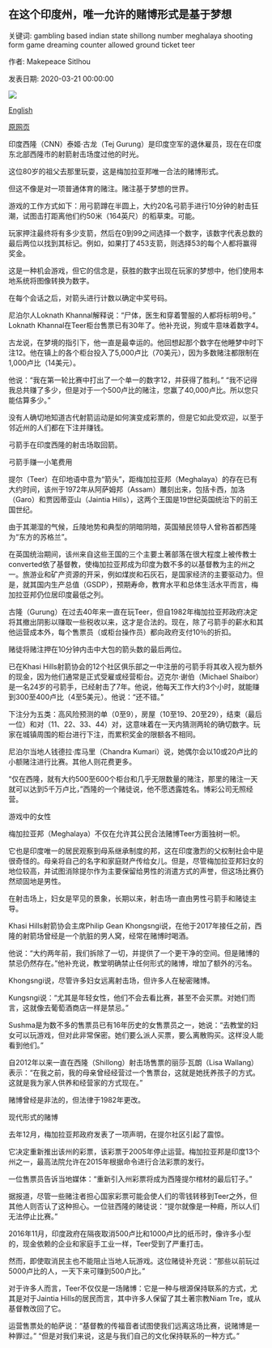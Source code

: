 ## 在这个印度州，唯一允许的赌博形式是基于梦想

关键词: gambling based indian state shillong number meghalaya shooting form game dreaming counter allowed ground ticket teer

作者: Makepeace Sitlhou

发表日期: 2020-03-21 00:00:00

![](https://cdn.cnn.com/cnnnext/dam/assets/200220123500-teer-india-02-super-tease.jpg)

[English](The%20only%20form%20of%20gambling%20allowed%20in%20this%20Indian%20state%20is%20based%20on%20dreaming.md)

[原网页](https://edition.cnn.com/2020/03/21/india/teer-gambling-india-intl-hnk/index.html)

印度西隆（CNN）泰姬·古龙（Tej Gurung）是印度空军的退休雇员，现在在印度东北部西隆市的射箭射击场度过他的时光。

这位80岁的祖父去那里玩耍，这是梅加拉亚邦唯一合法的赌博形式。

但这不像是对一项普通体育的赌注。赌注基于梦想的世界。

游戏的工作方式如下：用弓箭蹲在半圆上，大约20名弓箭手进行10分钟的射击狂潮，试图击打距离他们约50米（164英尺）的稻草束。可能。

玩家押注最终将有多少支箭，然后在0到99之间选择一个数字，该数字代表总数的最后两位以找到其标记。例如，如果打了453支箭，则选择53的每个人都将赢得奖金。

这是一种机会游戏，但它的信念是，获胜的数字出现在玩家的梦想中，他们使用本地系统将图像转换为数字。

在每个会话之后，对箭头进行计数以确定中奖号码。

尼泊尔人Loknath Khannal解释说：“尸体，医生和穿着警服的人都将标明9号。” Loknath Khannal在Teer柜台售票已有30年了。他补充说，狗或牛意味着数字4。

古龙说，在梦境的指引下，他一直是最幸运的。他回想起那个数字在他睡梦中时下注12。他在镇上的各个柜台投入了5,000卢比（70美元），因为多数赌注都限制在1,000卢比（14美元）。

他说：“我在第一轮比赛中打出了一个单一的数字12，并获得了胜利。” “我不记得我总共赚了多少，但是对于一个500卢比的赌注，您赢了40,000卢比。所以您只能估算多少。”

没有人确切地知道古代射箭运动是如何演变成彩票的，但是它如此受欢迎，以至于邻近州的人们都在下注并赚钱。

弓箭手在印度西隆的射击场取回箭。

弓箭手赚一小笔费用

提尔（Teer）在印地语中意为“箭头”，距梅加拉亚邦（Meghalaya）的存在已有大约时间，该州于1972年从阿萨姆邦（Assam）雕刻出来，包括卡西，加洛（Garo）和贾因蒂亚山（Jaintia Hills），这两个王国是19世纪英国统治下的前王国世纪。

由于其潮湿的气候，丘陵地势和典型的阴暗阴暗，英国殖民领导人曾称首都西隆为“东方的苏格兰”。

在英国统治期间，该州来自这些王国的三个主要土著部落在很大程度上被传教士converted依了基督教，使梅加拉亚邦成为印度为数不多的以基督教为主的州之一。旅游业和矿产资源的开采，例如煤炭和石灰石，是国家经济的主要驱动力。但是，就其国内生产总值（GSDP），预期寿命，教育水平和总体生活水平而言，梅加拉亚邦仍位居印度最低之列。

古隆（Gurung）在过去40年来一直在玩Teer，但自1982年梅加拉亚邦政府决定将其撤出阴影以赚取一些税收以来，这才是合法的。现在，除了弓箭手的薪水和其他运营成本外，每个售票员（或柜台操作员）都向政府支付10％的折扣。

赌徒将赌注押在10分钟内击中大包的箭头数的最后两位。

已在Khasi Hills射箭协会的12个社区俱乐部之一中注册的弓箭手将其收入视为额外的现金，因为他们通常是正式受雇或经营柜台。迈克尔·谢伯（Michael Shaibor）是一名24岁的弓箭手，已经射击了7年。他说，他每天工作大约3个小时，就能赚到300至400卢比（4至5美元）。他说：“还不错。”

下注分为五类：高风险预测的单（0至9），房屋（10至19、20至29），结束（最后一位）和对（11、22、33、44）对，这意味着在一天内猜测两轮的确切数字。玩家在城镇周围的柜台进行下注，而累积奖金的限额各不相同。

尼泊尔当地人钱德拉·库马里（Chandra Kumari）说，她偶尔会以10或20卢比的小额赌注进行比赛。其他人则花费更多。

“仅在西隆，就有大约500至600个柜台和几乎无限数量的赌注，那里的赌注一天就可以达到5千万卢比，”西隆的一个赌徒说，他不愿透露姓名。博彩公司无照经营。

游戏中的女性

梅加拉亚邦（Meghalaya）不仅在允许其公民合法赌博Teer方面独树一帜。

它也是印度唯一的居民观察到母系继承制度的邦，这在印度激烈的父权制社会中是很奇怪的。母亲将自己的名字和家庭财产传给女儿。但是，尽管梅加拉亚邦妇女的地位较高，并试图消除提尔作为主要保留给男性的消遣方式的声誉，但这场比赛仍然顽固地是男性。

在射击场上，妇女是罕见的景象，长期以来，射击场一直由男性弓箭手和赌徒主导。

Khasi Hills射箭协会主席Philip Gean Khongsngi说，在他于2017年接任之前，西隆的射箭场曾经是一个肮脏的男人窝，经常在赌博时喝酒。

他说：“大约两年前，我们拆除了一切，并提供了一个更干净的空间。但是赌博的禁忌仍然存在。”他补充说，教堂明确禁止任何形式的赌博，增加了额外的污名。

Khongsngi说，尽管许多妇女远离射击场，但许多人在秘密赌博。

Kungsngi说：“尤其是年轻女性，他们不会去看比赛，甚至不会买票。对她们而言，这就像去葡萄酒商店一样是禁忌。”

Sushma是为数不多的售票员已有16年历史的女售票员之一，她说：“去教堂的妇女可以玩游戏，但对此非常保密。她们要么派人买票，要么离散购买。这样没人能看到他们。”

自2012年以来一直在西隆（Shillong）射击场售票的丽莎·瓦朗（Lisa Wallang）表示：“在我之前，我的母亲曾经经营过一个售票台，这就是她抚养孩子的方式。这就是我为家人供养和经营家的方式现在。”

赌博曾经是非法的，但法律于1982年更改。

现代形式的赌博

去年12月，梅加拉亚邦政府发表了一项声明，在提尔社区引起了震惊。

它决定重新推出该州的彩票，该彩票于2005年停止运营。梅加拉亚邦是印度13个州之一，最高法院允许在2015年根据命令进行合法彩票的发行。

一位售票员告诉当地媒体：“重新引入州彩票将成为西隆提尔棺材的最后钉子。”

据报道，尽管一些赌注者担心国家彩票可能会使人们的零钱转移到Teer之外，但其他人则否认了这种担心。一位驻西隆的赌徒说：“提尔就像是一种瘾，所以人们无法停止比赛。”

2016年11月，印度政府在隔夜取消500卢比和1000卢比的纸币时，像许多小型的，现金依赖的企业和家庭手工业一样，Teer受到了严重打击。

然而，即使取消民主也不能阻止当地人玩游戏。这位赌徒补充说：“那些以前玩过5000卢比的人，一天下来可赚到500卢比。”

对于许多人而言，Teer不仅仅是一场赌博：它是一种与根源保持联系的方式，尤其是对于Jaintia Hills的居民而言，其中许多人保留了其土著宗教Niam Tre，或从基督教改回了它。

运营售票处的帕萨说：“基督教的传福音者试图使我们远离这场比赛，说赌博是一种罪过。” “但是对我们来说，这是与我们自己的文化保持联系的一种方式。”